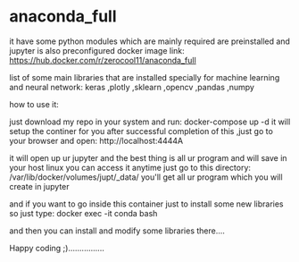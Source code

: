 # anaconda_full

it have some python modules which are mainly required are preinstalled and jupyter is also preconfigured
docker image link:
 https://hub.docker.com/r/zerocool11/anaconda_full

list of some main libraries that are installed specially for machine learning and neural network:
 keras
,plotly
,sklearn
,opencv
,pandas
,numpy


how to use it:


just download my repo in your system and run:
docker-compose up -d
it will setup the continer for you 
after successful completion of this ,just go to your browser and open:
http://localhost:4444A
 
it will open up ur jupyter and the best thing is all ur program and will save in your host linux you can access it anytime just go to this directory:
/var/lib/docker/volumes/jupt/_data/
you'll get all ur program which you will create in jupyter
 
 
and if you want to go inside this container just to install some new libraries so just type:
docker exec -it conda bash
 
and then you can install and modify some libraries there....
 
 
 Happy coding ;)................
